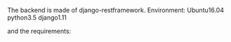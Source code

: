 The backend is made of django-restframework.
Environment:
Ubuntu16.04
python3.5
django1.11

and the requirements:
